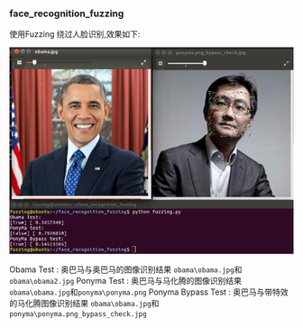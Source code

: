 
### face_recognition_fuzzing

  使用Fuzzing 绕过人脸识别,效果如下:

![obama-ponyma](valid.png)

  Obama Test : 奥巴马与奥巴马的图像识别结果  `obama\obama.jpg`和`obama\obama2.jpg`
  Ponyma Test : 奥巴马与马化腾的图像识别结果  `obama\obama.jpg`和`ponyma\ponyma.png`
  Ponyma Bypass Test : 奥巴马与带特效的马化腾图像识别结果  `obama\obama.jpg`和`ponyma\ponyma.png_bypass_check.jpg`

